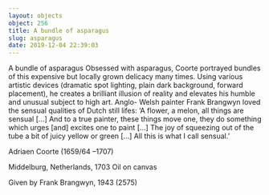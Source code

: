 ```yaml
---
layout: objects
object: 256
title: A bundle of asparagus
slug: asparagus
date: 2019-12-04 22:39:03
---
```

A bundle of asparagus  Obsessed with asparagus, Coorte portrayed bundles of this expensive but locally grown delicacy many times. Using various artistic devices (dramatic spot lighting, plain dark background, forward placement), he creates a brilliant illusion of reality and elevates his  humble and unusual subject to high art. Anglo-  Welsh painter Frank Brangwyn loved the sensual qualities of Dutch still lifes: ‘A flower, a melon, all things are sensual [...] And to a true painter, these things move one, they do something which urges [and] excites one to paint [...] The joy of squeezing out of the tube a bit of juicy yellow or green [...] All this is what I call sensual.’

Adriaen Coorte (1659/64 –1707)  

Middelburg, Netherlands, 1703 Oil on canvas  

Given by Frank Brangwyn, 1943 (2575)
